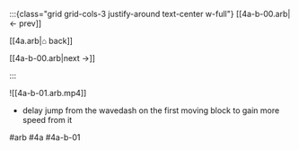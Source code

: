 :::{class="grid grid-cols-3 justify-around text-center w-full"}
[[4a-b-00.arb|← prev]]

[[4a.arb|⌂ back]]

[[4a-b-00.arb|next →]]

:::

![[4a-b-01.arb.mp4]]

* delay jump from the wavedash on the first moving block to gain more speed from it

#arb #4a #4a-b-01

